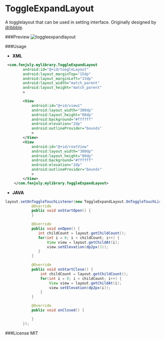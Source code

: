 # ToggleExpandLayout
A togglelayout that can be used in setting interface.
Originally designed by [dribbble](https://dribbble.com/shots/2211566-Android-Toggle-Behaviour).

###Preview
![toggleexpandlayout](http://i.imgur.com/aYZByoU.gif)

###Usage
* **XML**
```xml
 <com.fenjuly.mylibrary.ToggleExpandLayout
        android:id="@+id/toogleLayout"
        android:layout_marginTop="15dp"
        android:layout_marginLeft="15dp"
        android:layout_width="match_parent"
        android:layout_height="match_parent"
        >

        <View
            android:id="@+id/view1"
            android:layout_width="300dp"
            android:layout_height="80dp"
            android:background="#ffffff"
            android:elevation="2dp"
            android:outlineProvider="bounds"
            >
        </View>
        <View
            android:id="@+id/rootView"
            android:layout_width="300dp"
            android:layout_height="80dp"
            android:background="#ffffff"
            android:elevation="2dp"
            android:outlineProvider="bounds"
            >
        </View>
    </com.fenjuly.mylibrary.ToggleExpandLayout>
```

* **JAVA**
```java
layout.setOnToggleTouchListener(new ToggleExpandLayout.OnToggleTouchListener() {
            @Override
            public void onStartOpen() {
            }

            @Override
            public void onOpen() {
               int childCount = layout.getChildCount();
               for(int i = 0; i < childCount; i++) {
                   View view = layout.getChildAt(i);
                   view.setElevation(dp2px(1));
               }
            }

            @Override
            public void onStartClose() {
                int childCount = layout.getChildCount();
                for(int i = 0; i < childCount; i++) {
                    View view = layout.getChildAt(i);
                    view.setElevation(dp2px(i));
                }
            }

            @Override
            public void onClosed() {

            }
        });
  ```
  
  ###License
  MIT
